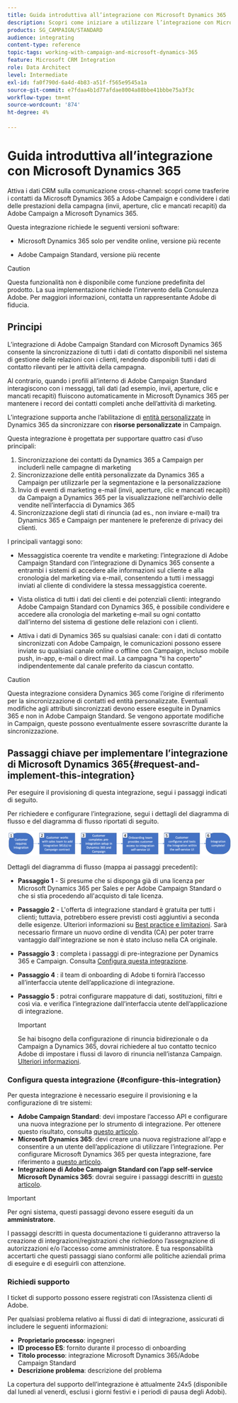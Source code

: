 ```yaml
---
title: Guida introduttiva all’integrazione con Microsoft Dynamics 365
description: Scopri come iniziare a utilizzare l’integrazione con Microsoft Dynamics 365
products: SG_CAMPAIGN/STANDARD
audience: integrating
content-type: reference
topic-tags: working-with-campaign-and-microsoft-dynamics-365
feature: Microsoft CRM Integration
role: Data Architect
level: Intermediate
exl-id: fa0f790d-6a4d-4b83-a51f-f565e9545a1a
source-git-commit: e7fdaa4b1d77afdae8004a88bbe41bbbe75a3f3c
workflow-type: tm+mt
source-wordcount: '874'
ht-degree: 4%

---
```


# Guida introduttiva all’integrazione con Microsoft Dynamics 365

Attiva i dati CRM sulla comunicazione cross-channel: scopri come trasferire i contatti da Microsoft Dynamics 365 a Adobe Campaign e condividere i dati delle prestazioni della campagna (invii, aperture, clic e mancati recapiti) da Adobe Campaign a Microsoft Dynamics 365.

Questa integrazione richiede le seguenti versioni software:

* Microsoft Dynamics 365 solo per vendite online, versione più recente

* Adobe Campaign Standard, versione più recente

>[!CAUTION]
>
>Questa funzionalità non è disponibile come funzione predefinita del prodotto. La sua implementazione richiede l’intervento della Consulenza Adobe. Per maggiori informazioni, contatta un rappresentante Adobe di fiducia.
>

## Principi

L’integrazione di Adobe Campaign Standard con Microsoft Dynamics 365 consente la sincronizzazione di tutti i dati di contatto disponibili nel sistema di gestione delle relazioni con i clienti, rendendo disponibili tutti i dati di contatto rilevanti per le attività della campagna.

Al contrario, quando i profili all’interno di Adobe Campaign Standard interagiscono con i messaggi, tali dati (ad esempio, invii, aperture, clic e mancati recapiti) fluiscono automaticamente in Microsoft Dynamics 365 per mantenere i record dei contatti completi anche dell’attività di marketing.

L’integrazione supporta anche l’abilitazione di [entità personalizzate](../../integrating/using/d365-acs-self-service-app-settings.md) in Dynamics 365 da sincronizzare con **risorse personalizzate** in Campaign.

Questa integrazione è progettata per supportare quattro casi d’uso principali:

1. Sincronizzazione dei contatti da Dynamics 365 a Campaign per includerli nelle campagne di marketing
1. Sincronizzazione delle entità personalizzate da Dynamics 365 a Campaign per utilizzarle per la segmentazione e la personalizzazione
1. Invio di eventi di marketing e-mail (invii, aperture, clic e mancati recapiti) da Campaign a Dynamics 365 per la visualizzazione nell’archivio delle vendite nell’interfaccia di Dynamics 365
1. Sincronizzazione degli stati di rinuncia (ad es., non inviare e-mail) tra Dynamics 365 e Campaign per mantenere le preferenze di privacy dei clienti.

I principali vantaggi sono:

* Messaggistica coerente tra vendite e marketing: l’integrazione di Adobe Campaign Standard con l’integrazione di Dynamics 365 consente a entrambi i sistemi di accedere alle informazioni sul cliente e alla cronologia del marketing via e-mail, consentendo a tutti i messaggi inviati al cliente di condividere la stessa messaggistica coerente.

* Vista olistica di tutti i dati dei clienti e dei potenziali clienti: integrando Adobe Campaign Standard con Dynamics 365, è possibile condividere e accedere alla cronologia del marketing e-mail su ogni contatto dall’interno del sistema di gestione delle relazioni con i clienti.

* Attiva i dati di Dynamics 365 su qualsiasi canale: con i dati di contatto sincronizzati con Adobe Campaign, le comunicazioni possono essere inviate su qualsiasi canale online o offline con Campaign, incluso mobile push, in-app, e-mail o direct mail. La campagna &quot;ti ha coperto&quot; indipendentemente dal canale preferito da ciascun contatto.

>[!CAUTION]
>
>Questa integrazione considera Dynamics 365 come l’origine di riferimento per la sincronizzazione di contatti ed entità personalizzate.  Eventuali modifiche agli attributi sincronizzati devono essere eseguite in Dynamics 365 e non in Adobe Campaign Standard.  Se vengono apportate modifiche in Campaign, queste possono eventualmente essere sovrascritte durante la sincronizzazione.
>

## Passaggi chiave per implementare l’integrazione di Microsoft Dynamics 365{#request-and-implement-this-integration}

Per eseguire il provisioning di questa integrazione, segui i passaggi indicati di seguito.

Per richiedere e configurare l’integrazione, segui i dettagli del diagramma di flusso e del diagramma di flusso riportati di seguito.

![](assets/provisioning-wf.png)

Dettagli del diagramma di flusso (mappa ai passaggi precedenti):

* **Passaggio 1** - Si presume che si disponga già di una licenza per Microsoft Dynamics 365 per Sales e per Adobe Campaign Standard o che si stia procedendo all&#39;acquisto di tale licenza.
* **Passaggio 2** - L&#39;offerta di integrazione standard è gratuita per tutti i clienti; tuttavia, potrebbero essere previsti costi aggiuntivi a seconda delle esigenze. Ulteriori informazioni su [Best practice e limitazioni](../../integrating/using/d365-acs-notices-and-recommendations.md). Sarà necessario firmare un nuovo ordine di vendita (CA) per poter trarre vantaggio dall&#39;integrazione se non è stato incluso nella CA originale.
* **Passaggio 3** : completa i passaggi di pre-integrazione per Dynamics 365 e Campaign. Consulta [Configura questa integrazione](#configure-this-integration).
* **Passaggio 4** : il team di onboarding di Adobe ti fornirà l’accesso all’interfaccia utente dell’applicazione di integrazione.
* **Passaggio 5** : potrai configurare mappature di dati, sostituzioni, filtri e così via. e verifica l’integrazione dall’interfaccia utente dell’applicazione di integrazione.

  >[!IMPORTANT]
  >
  > Se hai bisogno della configurazione di rinuncia bidirezionale o da Campaign a Dynamics 365, dovrai richiedere al tuo contatto tecnico Adobe di impostare i flussi di lavoro di rinuncia nell’istanza Campaign. [Ulteriori informazioni](../../integrating/using/d365-acs-notices-and-recommendations.md#opt-out).

### Configura questa integrazione {#configure-this-integration}

Per questa integrazione è necessario eseguire il provisioning e la configurazione di tre sistemi:

* **Adobe Campaign Standard**: devi impostare l’accesso API e configurare una nuova integrazione per lo strumento di integrazione. Per ottenere questo risultato, consulta [questo articolo](../../integrating/using/d365-acs-configure-adobe-io.md).
* **Microsoft Dynamics 365**: devi creare una nuova registrazione all’app e consentire a un utente dell’applicazione di utilizzare l’integrazione.  Per configurare Microsoft Dynamics 365 per questa integrazione, fare riferimento a [questo articolo](../../integrating/using/d365-acs-configure-d365.md).
* **Integrazione di Adobe Campaign Standard con l’app self-service Microsoft Dynamics 365**: dovrai seguire i passaggi descritti in [questo articolo](../../integrating/using/d365-acs-self-service-app-control-access.md).

>[!IMPORTANT]
>
>Per ogni sistema, questi passaggi devono essere eseguiti da un **amministratore**.
>
>I passaggi descritti in questa documentazione ti guideranno attraverso la creazione di integrazioni/registrazioni che richiedono l’assegnazione di autorizzazioni e/o l’accesso come amministratore.  È tua responsabilità accertarti che questi passaggi siano conformi alle politiche aziendali prima di eseguire e di eseguirli con attenzione.
>

### Richiedi supporto

I ticket di supporto possono essere registrati con l’Assistenza clienti di Adobe.

Per qualsiasi problema relativo ai flussi di dati di integrazione, assicurati di includere le seguenti informazioni:

* **Proprietario processo**: ingegneri
* **ID processo ES**: fornito durante il processo di onboarding
* **Titolo processo**: integrazione Microsoft Dynamics 365/Adobe Campaign Standard
* **Descrizione problema**: descrizione del problema

La copertura del supporto dell’integrazione è attualmente 24x5 (disponibile dal lunedì al venerdì, esclusi i giorni festivi e i periodi di pausa degli Adobi).
